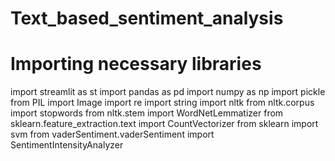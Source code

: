 # Text_based_sentiment_analysis

# Importing necessary libraries
import streamlit as st
import pandas as pd
import numpy as np
import pickle
from PIL import Image
import re
import string
import nltk
from nltk.corpus import stopwords
from nltk.stem import WordNetLemmatizer
from sklearn.feature_extraction.text import CountVectorizer
from sklearn import svm
from vaderSentiment.vaderSentiment import SentimentIntensityAnalyzer

